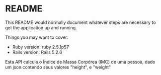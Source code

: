 # README

This README would normally document whatever steps are necessary to get the
application up and running.

Things you may want to cover:

* Ruby version: ruby 2.5.1p57
* Rails version: Rails 5.2.6

Esta API calcula o Índice de Massa Corpórea (IMC) de uma pessoa, dado um json contendo seus valores "height", e "weight"
